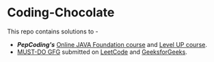 # Coding-Chocolate
This repo contains solutions to - 
* **_PepCoding's_** [Online JAVA Foundation course](https://www.pepcoding.com/resources/online-java-foundation) and [Level UP course](https://www.pepcoding.com/resources/data-structures-and-algorithms-in-java-levelup).
* [MUST-DO GFG](https://www.geeksforgeeks.org/must-do-coding-questions-for-product-based-companies/) submitted on [LeetCode](https://leetcode.com/) and [GeeksforGeeks](https://www.geeksforgeeks.org/).
